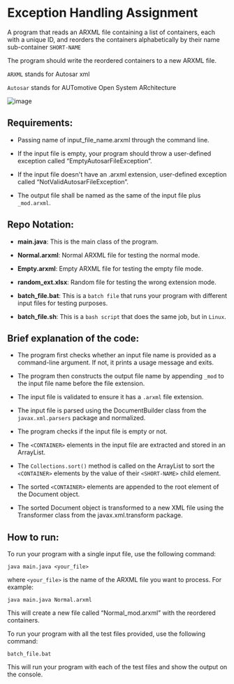 
# Exception Handling Assignment

A program that reads an ARXML file containing a list of containers, each with a unique ID, and reorders the containers alphabetically by their name sub-container `SHORT-NAME`
  
The program should write the reordered containers to a new ARXML file.
  
`ARXML` stands for Autosar xml

`Autosar` stands for AUTomotive Open System ARchitecture

![image](https://user-images.githubusercontent.com/69548206/235323576-6c8405e0-6f9e-41ee-9bd1-88ef2ccc493a.png)



## Requirements:

- Passing name of input_file_name.arxml through the command line.

- If the input file is empty, your program should throw a user-defined exception 
called “EmptyAutosarFileException”.

- If the input file doesn't have an .arxml extension, user-defined exception 
called “NotValidAutosarFileException”.

- The output file shall be named as the same of the input file plus `_mod.arxml`.
  

## Repo Notation:

- **main.java**: This is the main class of the program.

- **Normal.arxml**: Normal ARXML file for testing the normal mode.

- **Empty.arxml**: Empty ARXML file for testing the empty file mode.

- **random_ext.xlsx**: Random file for testing the wrong extension mode.

- **batch_file.bat**: This is a `batch file` that runs your program with different input files for testing purposes.

- **batch_file.sh**: This is a `bash script` that does the same job, but in `Linux`.
  
## Brief explanation of the code:

- The program first checks whether an input file name is provided as a command-line argument. If not, it prints a usage message and exits.

- The program then constructs the output file name by appending `_mod` to the input file name before the file extension.

- The input file is validated to ensure it has a `.arxml` file extension.

- The input file is parsed using the DocumentBuilder class from the `javax.xml.parsers` package and normalized.

- The program checks if the input file is empty or not.

- The `<CONTAINER>` elements in the input file are extracted and stored in an ArrayList<Element>.

- The `Collections.sort()` method is called on the ArrayList<Element> to sort the `<CONTAINER>` elements by the value of their `<SHORT-NAME>` child element.

- The sorted `<CONTAINER>` elements are appended to the root element of the Document object.

- The sorted Document object is transformed to a new XML file using the Transformer class from the javax.xml.transform package.

## How to run:

To run your program with a single input file, use the following command:

`java main.java <your_file>`

where `<your_file>` is the name of the ARXML file you want to process. For example:

`java main.java Normal.arxml`

This will create a new file called “Normal_mod.arxml” with the reordered containers.

To run your program with all the test files provided, use the following command:

`batch_file.bat`

This will run your program with each of the test files and show the output on the console.
